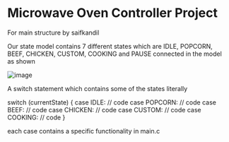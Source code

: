 # Microwave Oven Controller Project

For main structure by saifkandil

Our state model contains 7 different states which are IDLE, POPCORN, BEEF, CHICKEN, CUSTOM, COOKING and PAUSE connected in the model as shown

![image](https://user-images.githubusercontent.com/74428638/170123046-62f1064f-20d5-4d7a-9b2a-4c93a230cf8e.png)

A switch statement which contains some of the states literally

switch (currentState) {
  case IDLE:
    // code
  case POPCORN:
    // code
  case BEEF:
    // code
  case CHICKEN:
    // code
  case CUSTOM:
    // code
  case COOKING:
    // code
}

each case contains a specific functionality in main.c

